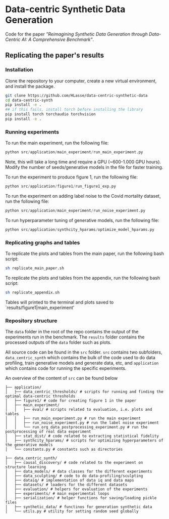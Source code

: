 # Data-centric Synthetic Data Generation

Code for the paper *"Reimagining Synthetic Data Generation through Data-Centric AI: A Comprehensive Benchmark"*. 


## Replicating the paper's results


### Installation
Clone the repository to your computer, create a new virtual environment, and install the package.


```bash
git clone https://github.com/HLasse/data-centric-synthetic-data
cd data-centric-synth
pip install -e .
## if this fails, install torch before installing the library
pip install torch torchaudio torchvision
pip install -e .
```

### Running experiments

To run the main experiment, run the following file:

```python
python src/application/main_experiment/run_main_experiment.py
```

Note, this will take a long time and require a GPU (~600-1.000 GPU hours). 
Modify the number of seeds/generative models in the file for faster training.


To run the experiment to produce figure 1, run the following file:

```python
python src/application/figure1/run_figure1_exp.py
```


To run the experiment on adding label noise to the Covid mortality dataset, run the following file:

```python
python src/application/main_experiment/run_noise_experiment.py
```

To run hyperparameter tuning of generative models, run the following file:

```python
python src/application/synthcity_hparams/optimize_model_hparams.py
```


### Replicating graphs and tables

To replicate the plots and tables from the main paper, run the following bash script:

```bash
sh replicate_main_paper.sh
```

To replicate the plots and tables from the appendix, run the following bash script:

```bash
sh replicate_appendix.sh
```

Tables will printed to the terminal and plots saved to `results/figure1|main_experiment'



### Repository structure
The `data` folder in the root of the repo contains the output of the experiments run in the benchmark. The `results` folder contains the processed outputs of the `data` folder such as plots.

All source code can be found in the `src` folder. `src` contains two subfolders, `data_centric_synth` which contains the bulk of the code used to do data profiling, train generative models and generate data, etc, and `application` which contains code for running the specific experiments.

An overview of the content of `src` can be found below

```
├── application/
│   ├── data_centric_thresholds/ # scripts for running and finding the optimal data-centric thresholds
│   ├── figure1/ # code for creating figure 1 in the paper
│   ├── main_experiment/
│   │   ├── eval/ # scripts related to evaluation, i.e. plots and tables
│   │   ├── run_main_experiment.py # run the main experiment
│   │   ├── run_noise_experiment.py # run the label noise experiment
│   │   └── run_org_data_postprocessing_experiment.py # run the postprocessing of real data experiment
│   ├── stat_dist/ # code related to extracting statistical fidelity
│   ├── synthcity_hparams/ # scripts for optimizing hyperparameters of the generative models
│   └── constants.py # constants such as directories

├── data_centric_synth/
│   ├── causal_discovery/ # code related to the experiment on structure learning
│   ├── data_models/ # data classes for the different experiments
│   ├── data_sculpting/ # code to do data-profiling/sculpting
│   ├── dataiq/ # implementation of data iq and data maps
│   ├── datasets/ # loaders for the different datasets
│   ├── evaluation/ # helpers for evaluation of the experiments
│   ├── experiments/ # main experimental loops
│   ├── serialization/ # helper functions for saving/loading pickle files
│   ├── synthetic_data/ # functinos for generation synthetic data
│   └── utils.py # utility for setting random seed globally
```



